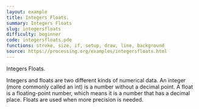 ```yaml
---
layout: example
title: Integers Floats.
summary: Integers Floats
slug: integersfloats
difficulty: beginner
code: integersfloats.pde
functions: stroke, size, if, setup, draw, line, background
source: https://processing.org/examples/integersfloats.html
---
```


Integers Floats. 

 Integers and floats are two different kinds of numerical data. An integer (more commonly called an int) is a number without a decimal point. A float is a floating-point number, which means it is a number that has a decimal place. Floats are used when more precision is needed.
